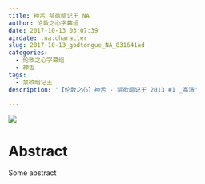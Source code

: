 ```yaml
---
title: 神舌 禁欲暗记王 NA
author: 伦敦之心字幕组
date: 2017-10-13 03:07:39
airdate: .na.character
slug: 2017-10-13_godtongue_NA_831641ad
categories:
  - 伦敦之心字幕组
  - 神舌
tags:
  - 禁欲暗记王
description: '【伦敦之心】神舌 - 禁欲暗记王 2013 #1 _高清'

---
```

![](/img/gakki.jpg)
# Abstract
Some abstract

